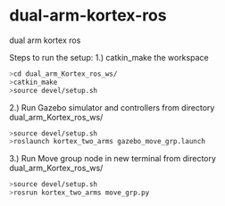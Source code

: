 # dual-arm-kortex-ros
dual arm kortex ros

Steps to run the setup:
1.) catkin_make the workspace
  ```sh
  >cd dual_arm_Kortex_ros_ws/
  >catkin_make
  >source devel/setup.sh
  ```

2.) Run Gazebo simulator and controllers
  from directory dual_arm_Kortex_ros_ws/
  ```sh
  >source devel/setup.sh
  >roslaunch kortex_two_arms gazebo_move_grp.launch 
  ```

3.) Run Move group node
  in new terminal
  from directory dual_arm_Kortex_ros_ws/
  ```sh
  >source devel/setup.sh
  >rosrun kortex_two_arms move_grp.py 
  ```
  
